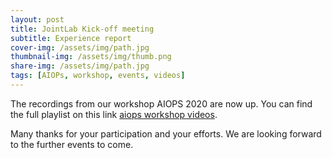 ```yaml
---
layout: post
title: JointLab Kick-off meeting
subtitle: Experience report
cover-img: /assets/img/path.jpg
thumbnail-img: /assets/img/thumb.png
share-img: /assets/img/path.jpg
tags: [AIOPs, workshop, events, videos]
---
```


The recordings from our workshop AIOPS 2020 are now up. You can find the full playlist on this link [aiops workshop videos](https://www.youtube.com/playlist?list=PL2wkohQ2DA3viu8BCPcUCxtwx6xYy47RW).

Many thanks for your participation and your efforts. We are looking forward to the further events to come.
